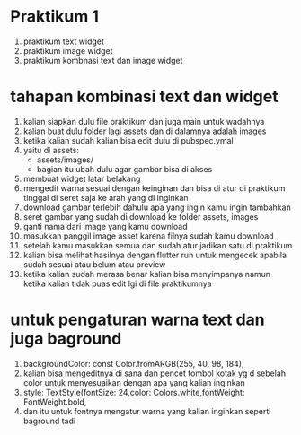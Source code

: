 # Praktikum 1
1. praktikum text widget
2. praktikum image widget 
3. praktikum kombnasi text dan image widget

# tahapan kombinasi text dan widget 
1. kalian siapkan dulu file praktikum dan juga main untuk wadahnya
2. kalian buat dulu folder lagi assets dan di dalamnya adalah images 
3. ketika kalian sudah kalian bisa edit dulu di pubspec.ymal
4. yaitu di  assets:
   - assets/images/
   - bagian itu ubah dulu agar gambar bisa di akses
5. membuat widget latar belakang
6. mengedit warna sesuai dengan keinginan dan bisa di atur di praktikum tinggal di seret saja ke arah yang di inginkan 
7. download gambar terlebih dahulu apa yang ingin kamu ingin tambahkan 
8. seret gambar yang sudah di download ke folder assets, images 
9. ganti nama dari image yang kamu download 
10. masukkan panggil image asset karena filnya sudah kamu download 
11. setelah kamu masukkan semua dan sudah atur jadikan satu di praktikum 
12. kalian bisa melihat hasilnya dengan flutter run untuk mengecek apabila sudah sesuai atau belum atau preview
13. ketika kalian sudah merasa benar kalian bisa menyimpanya namun ketika kalian tidak puas edit lgi di file praktikumnya

# untuk pengaturan warna text dan juga baground 
1. backgroundColor: const Color.fromARGB(255, 40, 98, 184),
2. kalian bisa mengeditnya di sana dan pencet tombol kotak yg d sebelah color untuk menyesuaikan dengan apa yang kalian inginkan
3.  style: TextStyle(fontSize: 24,color: Colors.white,fontWeight: FontWeight.bold,
4.  dan itu untuk fontnya mengatur warna yang kalian inginkan seperti baground  tadi 
